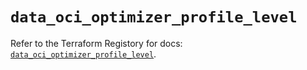 # `data_oci_optimizer_profile_level`

Refer to the Terraform Registory for docs: [`data_oci_optimizer_profile_level`](https://registry.terraform.io/providers/oracle/oci/6.18.0/docs/data-sources/optimizer_profile_level).
